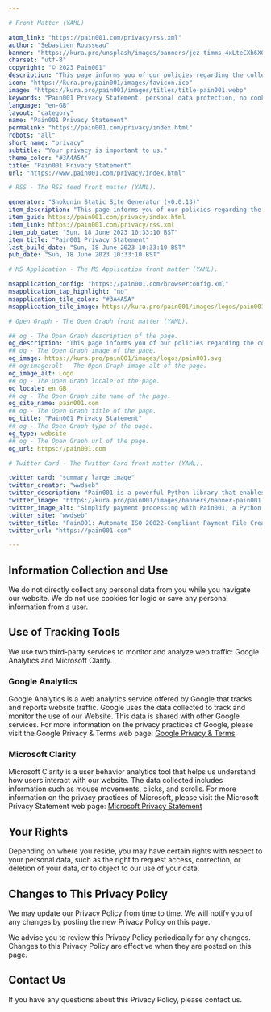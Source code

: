 ```yaml
---

# Front Matter (YAML)

atom_link: "https://pain001.com/privacy/rss.xml"
author: "Sebastien Rousseau"
banner: "https://kura.pro/unsplash/images/banners/jez-timms-4xLteCXh6X0-unsplash.jpg"
charset: "utf-8"
copyright: "© 2023 Pain001"
description: "This page informs you of our policies regarding the collection, use, and disclosure of personal data when you use our Website and the choices you have associated with that data."
icon: "https://kura.pro/pain001/images/favicon.ico"
image: "https://kura.pro/pain001/images/titles/title-pain001.webp"
keywords: "Pain001 Privacy Statement, personal data protection, no cookies policy, no personal information collection, use of Google Analytics, use of Microsoft Clarity, user behavior analytics, website traffic monitoring, user data rights, privacy policy updates."
language: "en-GB"
layout: "category"
name: "Pain001 Privacy Statement"
permalink: "https://pain001.com/privacy/index.html"
robots: "all"
short_name: "privacy"
subtitle: "Your privacy is important to us."
theme_color: "#3A4A5A"
title: "Pain001 Privacy Statement"
url: "https://www.pain001.com/privacy/index.html"

# RSS - The RSS feed front matter (YAML).

generator: "Shokunin Static Site Generator (v0.0.13)"
item_description: "This page informs you of our policies regarding the collection, use, and disclosure of personal data when you use our Website and the choices you have associated with that data."
item_guid: https://pain001.com/privacy/index.html
item_link: https://pain001.com/privacy/rss.xml
item_pub_date: "Sun, 18 June 2023 10:33:10 BST"
item_title: "Pain001 Privacy Statement"
last_build_date: "Sun, 18 June 2023 10:33:10 BST"
pub_date: "Sun, 18 June 2023 10:33:10 BST"

# MS Application - The MS Application front matter (YAML).

msapplication_config: "https://pain001.com/browserconfig.xml"
msapplication_tap_highlight: "no"
msapplication_tile_color: "#3A4A5A"
msapplication_tile_image: https://kura.pro/pain001/images/logos/pain001.svg

# Open Graph - The Open Graph front matter (YAML).

## og - The Open Graph description of the page.
og_description: "This page informs you of our policies regarding the collection, use, and disclosure of personal data when you use our Website and the choices you have associated with that data."
## og - The Open Graph image of the page.
og_image: https://kura.pro/pain001/images/logos/pain001.svg
## og:image:alt - The Open Graph image alt of the page.
og_image_alt: Logo
## og - The Open Graph locale of the page.
og_locale: en_GB
## og - The Open Graph site name of the page.
og_site_name: pain001.com
## og - The Open Graph title of the page.
og_title: "Pain001 Privacy Statement"
## og - The Open Graph type of the page.
og_type: website
## og - The Open Graph url of the page.
og_url: https://pain001.com

# Twitter Card - The Twitter Card front matter (YAML).

twitter_card: "summary_large_image"
twitter_creator: "wwdseb"
twitter_description: "Pain001 is a powerful Python library that enables you to create ISO 20022-compliant payment files directly from CSV or SQLite Data Files."
twitter_image: "https://kura.pro/pain001/images/banners/banner-pain001.png"
twitter_image_alt: "Simplify payment processing with Pain001, a Python library automating ISO 20022-compliant file creation"
twitter_site: "wwdseb"
twitter_title: "Pain001: Automate ISO 20022-Compliant Payment File Creation."
twitter_url: "https://pain001.com"

---
```


## Information Collection and Use

We do not directly collect any personal data from you while you navigate our website. We do not use cookies for logic or save any personal information from a user.

## Use of Tracking Tools

We use two third-party services to monitor and analyze web traffic: Google Analytics and Microsoft Clarity.

### Google Analytics

Google Analytics is a web analytics service offered by Google that tracks and reports website traffic. Google uses the data collected to track and monitor the use of our Website. This data is shared with other Google services. For more information on the privacy practices of Google, please visit the Google Privacy & Terms web page: [Google Privacy & Terms](https://policies.google.com/privacy)

### Microsoft Clarity

Microsoft Clarity is a user behavior analytics tool that helps us understand how users interact with our website. The data collected includes information such as mouse movements, clicks, and scrolls. For more information on the privacy practices of Microsoft, please visit the Microsoft Privacy Statement web page: [Microsoft Privacy Statement](https://privacy.microsoft.com/en-us/privacystatement)

## Your Rights

Depending on where you reside, you may have certain rights with respect to your personal data, such as the right to request access, correction, or deletion of your data, or to object to our use of your data.

## Changes to This Privacy Policy

We may update our Privacy Policy from time to time. We will notify you of any changes by posting the new Privacy Policy on this page.

We advise you to review this Privacy Policy periodically for any changes. Changes to this Privacy Policy are effective when they are posted on this page.

## Contact Us

If you have any questions about this Privacy Policy, please contact us.
